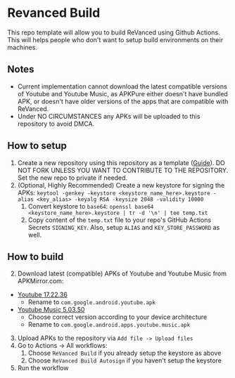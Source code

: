 # Revanced Build
This repo template will allow you to build ReVanced using Github Actions. This will helps people who don't want to setup build environments on their machines.

## Notes
- Current implementation cannot download the latest compatible versions of Youtube and Youtube Music, as APKPure either doesn't have bundled APK, or doesn't have older versions of the apps that are compatible with ReVanced.
- Under NO CIRCUMSTANCES any APKs will be uploaded to this repository to avoid DMCA.

## How to setup
1. Create a new repository using this repository as a template ([Guide](https://docs.github.com/en/repositories/creating-and-managing-repositories/creating-a-repository-from-a-template)). DO NOT FORK UNLESS YOU WANT TO CONTRIBUTE TO THE REPOSITORY. Set the new repo to private if needed.
2. (Optional, Highly Recommended) Create a new keystore for signing the APKs: `keytool -genkey -keystore <keystore_name_here>.keystore -alias <key_alias> -keyalg RSA -keysize 2048 -validity 10000`
   1. Convert keystore to `base64`: `openssl base64 <keystore_name_here>.keystore | tr -d '\n' | tee temp.txt`
   2. Copy content of the `temp.txt` file to your repo's GitHub Actions Secrets `SIGNING_KEY`. Also, setup `ALIAS` and `KEY_STORE_PASSWORD` as well.

## How to build
2. Download latest (compatible) APKs of Youtube and Youtube Music from APKMirror.com:
- [Youtube 17.22.36](https://www.apkmirror.com/apk/google-inc/youtube/youtube-17-22-36-release/youtube-17-22-36-2-android-apk-download/)
  - Rename to `com.google.android.youtube.apk`
- [Youtube Music 5.03.50](https://www.apkmirror.com/apk/google-inc/youtube-music/youtube-music-5-03-50-release/)
  - Choose correct version according to your device architecture
  - Rename to `com.google.android.apps.youtube.music.apk`
3. Upload APKs to the repository via `Add file -> Upload files`
4. Go to Actions -> All workflows:
   1. Choose `ReVanced Build` if you already setup the keystore as above
   2. Choose `ReVanced Build Autosign` if you haven't setup the keystore
5. Run the workflow


